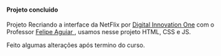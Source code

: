 <h4>Projeto concluido</h4>

Projeto Recriando a interface da NetFlix por <a href="https://digitalinnovation.one/sign-in"> Digital Innovation One</a>  com o Professor <a href="https://github.com/felipeAguiarCode"> Felipe Aguiar <a>,  usamos nesse projeto HTML, CSS e JS. <br>
  
  Feito algumas alterações após termino do curso.
